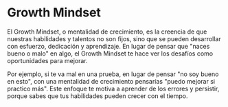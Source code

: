 # Growth Mindset

El Growth Mindset, o mentalidad de crecimiento, es la creencia de que nuestras habilidades y talentos no son fijos, sino que se pueden desarrollar con esfuerzo, 
dedicación y aprendizaje. En lugar de pensar que "naces bueno o malo" en algo, el Growth Mindset te hace ver los desafíos como oportunidades para mejorar.

Por ejemplo, si te va mal en una prueba, en lugar de pensar "no soy bueno en esto", con una mentalidad de crecimiento pensarías "puedo mejorar si practico más". 
Este enfoque te motiva a aprender de los errores y persistir, porque sabes que tus habilidades pueden crecer con el tiempo.

